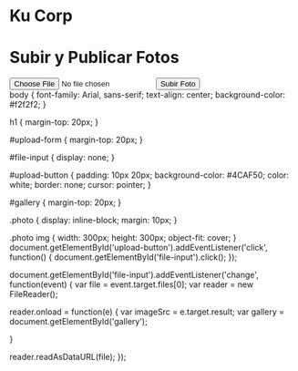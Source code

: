 # Ku Corp
<!DOCTYPE html>
<html>
<head>
  <title>Subir y Publicar Fotos</title>
  <link rel="stylesheet" type="text/css" href="styles.css">
</head>
<body>
  <h1>Subir y Publicar Fotos</h1>

  <div id="upload-form">
    <input type="file" id="file-input">
    <button id="upload-button">Subir Foto</button>
  </div>

  <div id="gallery"></div>

  <script src="script.js"></script>
</body>
</html>
body {
  font-family: Arial, sans-serif;
  text-align: center;
  background-color: #f2f2f2;
}

h1 {
  margin-top: 20px;
}

#upload-form {
  margin-top: 20px;
}

#file-input {
  display: none;
}

#upload-button {
  padding: 10px 20px;
  background-color: #4CAF50;
  color: white;
  border: none;
  cursor: pointer;
}

#gallery {
  margin-top: 20px;
}

.photo {
  display: inline-block;
  margin: 10px;
}

.photo img {
  width: 300px;
  height: 300px;
  object-fit: cover;
}
document.getElementById('upload-button').addEventListener('click', function() {
  document.getElementById('file-input').click();
});

document.getElementById('file-input').addEventListener('change', function(event) {
  var file = event.target.files[0];
  var reader = new FileReader();

  reader.onload = function(e) {
    var imageSrc = e.target.result;
    var gallery = document.getElementById('gallery');

  }

  reader.readAsDataURL(file);
});
